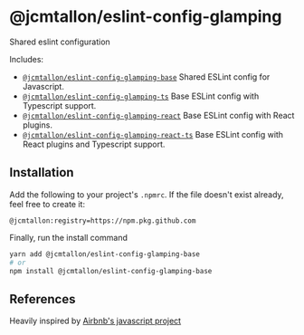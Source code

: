 # @jcmtallon/eslint-config-glamping
Shared eslint configuration

Includes:
- [`@jcmtallon/eslint-config-glamping-base`](./packages/eslint-config-glamping-base/README.md) Shared ESLint config for Javascript.
- [`@jcmtallon/eslint-config-glamping-ts`](./packages/eslint-config-glamping-ts/README.md) Base ESLint config with Typescript support.
- [`@jcmtallon/eslint-config-glamping-react`](./packages/eslint-config-glamping-react/README.md) Base ESLint config with React plugins.
- [`@jcmtallon/eslint-config-glamping-react-ts`](./packages/eslint-config-glamping-react-ts/README.md) Base ESLint config with React plugins and Typescript support.

## Installation
Add the following to your project's `.npmrc`. If the file doesn't exist already, feel free to create it:

```
@jcmtallon:registry=https://npm.pkg.github.com
```

Finally, run the install command
```sh
yarn add @jcmtallon/eslint-config-glamping-base
# or
npm install @jcmtallon/eslint-config-glamping-base
```

## References
Heavily inspired by [Airbnb's javascript project](https://github.com/airbnb/javascript/tree/master/packages/eslint-config-airbnb)